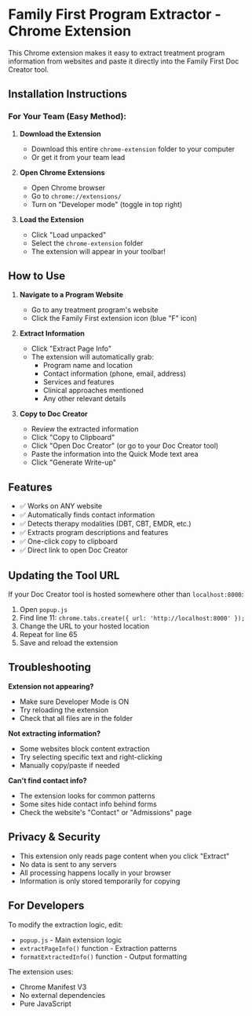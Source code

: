 # Family First Program Extractor - Chrome Extension

This Chrome extension makes it easy to extract treatment program information from websites and paste it directly into the Family First Doc Creator tool.

## Installation Instructions

### For Your Team (Easy Method):

1. **Download the Extension**
   - Download this entire `chrome-extension` folder to your computer
   - Or get it from your team lead

2. **Open Chrome Extensions**
   - Open Chrome browser
   - Go to `chrome://extensions/`
   - Turn on "Developer mode" (toggle in top right)

3. **Load the Extension**
   - Click "Load unpacked"
   - Select the `chrome-extension` folder
   - The extension will appear in your toolbar!

## How to Use

1. **Navigate to a Program Website**
   - Go to any treatment program's website
   - Click the Family First extension icon (blue "F" icon)

2. **Extract Information**
   - Click "Extract Page Info"
   - The extension will automatically grab:
     - Program name and location
     - Contact information (phone, email, address)
     - Services and features
     - Clinical approaches mentioned
     - Any other relevant details

3. **Copy to Doc Creator**
   - Review the extracted information
   - Click "Copy to Clipboard"
   - Click "Open Doc Creator" (or go to your Doc Creator tool)
   - Paste the information into the Quick Mode text area
   - Click "Generate Write-up"

## Features

- ✅ Works on ANY website
- ✅ Automatically finds contact information
- ✅ Detects therapy modalities (DBT, CBT, EMDR, etc.)
- ✅ Extracts program descriptions and features
- ✅ One-click copy to clipboard
- ✅ Direct link to open Doc Creator

## Updating the Tool URL

If your Doc Creator tool is hosted somewhere other than `localhost:8000`:

1. Open `popup.js`
2. Find line 11: `chrome.tabs.create({ url: 'http://localhost:8000' });`
3. Change the URL to your hosted location
4. Repeat for line 65
5. Save and reload the extension

## Troubleshooting

**Extension not appearing?**
- Make sure Developer Mode is ON
- Try reloading the extension
- Check that all files are in the folder

**Not extracting information?**
- Some websites block content extraction
- Try selecting specific text and right-clicking
- Manually copy/paste if needed

**Can't find contact info?**
- The extension looks for common patterns
- Some sites hide contact info behind forms
- Check the website's "Contact" or "Admissions" page

## Privacy & Security

- This extension only reads page content when you click "Extract"
- No data is sent to any servers
- All processing happens locally in your browser
- Information is only stored temporarily for copying

## For Developers

To modify the extraction logic, edit:
- `popup.js` - Main extension logic
- `extractPageInfo()` function - Extraction patterns
- `formatExtractedInfo()` function - Output formatting

The extension uses:
- Chrome Manifest V3
- No external dependencies
- Pure JavaScript